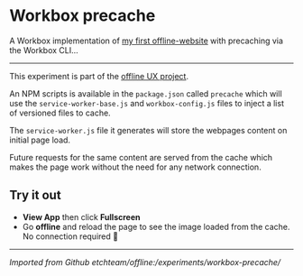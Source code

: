 # Workbox precache

A Workbox implementation of [my first offline-website](https://glitch.com/edit/#!/my-first-offline-website)
with precaching via the Workbox CLI...

---

This experiment is part of the [offline UX project](https://offline.etch.now.sh/).

An NPM scripts is available in the `package.json` called `precache` which will use
the `service-worker-base.js` and `workbox-config.js` files to inject a list of versioned
files to cache.

The `service-worker.js` file it generates will store the webpages content on initial
page load.

Future requests for the same content are served from the cache which makes the
page work without the need for any network connection.

## Try it out

- **View App** then click **Fullscreen**
- Go **offline** and reload the page to see the image loaded from the cache. No
connection required 💪

---

*Imported from Github etchteam/offline:/experiments/workbox-precache/*